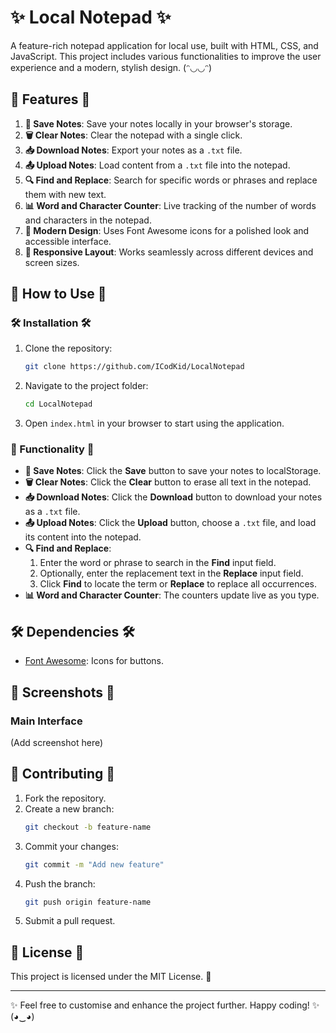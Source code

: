 # ✨ Local Notepad ✨

A feature-rich notepad application for local use, built with HTML, CSS, and JavaScript. This project includes various functionalities to improve the user experience and a modern, stylish design. (ᵔ◡◡ᵔ)

## 🌟 Features 🌟

1. **📝 Save Notes**: Save your notes locally in your browser's storage.
2. **🗑️ Clear Notes**: Clear the notepad with a single click.
3. **📥 Download Notes**: Export your notes as a `.txt` file.
4. **📤 Upload Notes**: Load content from a `.txt` file into the notepad.
5. **🔍 Find and Replace**: Search for specific words or phrases and replace them with new text.
6. **📊 Word and Character Counter**: Live tracking of the number of words and characters in the notepad.
7. **🎨 Modern Design**: Uses Font Awesome icons for a polished look and accessible interface.
8. **📱 Responsive Layout**: Works seamlessly across different devices and screen sizes.

## 🚀 How to Use 🚀

### 🛠️ Installation 🛠️

1. Clone the repository:
   ```bash
   git clone https://github.com/ICodKid/LocalNotepad
   ```
2. Navigate to the project folder:
   ```bash
   cd LocalNotepad
   ```
3. Open `index.html` in your browser to start using the application.

### 🔧 Functionality 🔧

- **📝 Save Notes**: Click the **Save** button to save your notes to localStorage.
- **🗑️ Clear Notes**: Click the **Clear** button to erase all text in the notepad.
- **📥 Download Notes**: Click the **Download** button to download your notes as a `.txt` file.
- **📤 Upload Notes**: Click the **Upload** button, choose a `.txt` file, and load its content into the notepad.
- **🔍 Find and Replace**:
  1. Enter the word or phrase to search in the **Find** input field.
  2. Optionally, enter the replacement text in the **Replace** input field.
  3. Click **Find** to locate the term or **Replace** to replace all occurrences.
- **📊 Word and Character Counter**: The counters update live as you type.

## 🛠️ Dependencies 🛠️

- [Font Awesome](https://fontawesome.com/): Icons for buttons.

## 📸 Screenshots 📸

### Main Interface

(Add screenshot here)

## 🤝 Contributing 🤝

1. Fork the repository.
2. Create a new branch:
   ```bash
   git checkout -b feature-name
   ```
3. Commit your changes:
   ```bash
   git commit -m "Add new feature"
   ```
4. Push the branch:
   ```bash
   git push origin feature-name
   ```
5. Submit a pull request.

## 📜 License 📜

This project is licensed under the MIT License. 📝

---

✨ Feel free to customise and enhance the project further. Happy coding! ✨ (◕‿◕)

